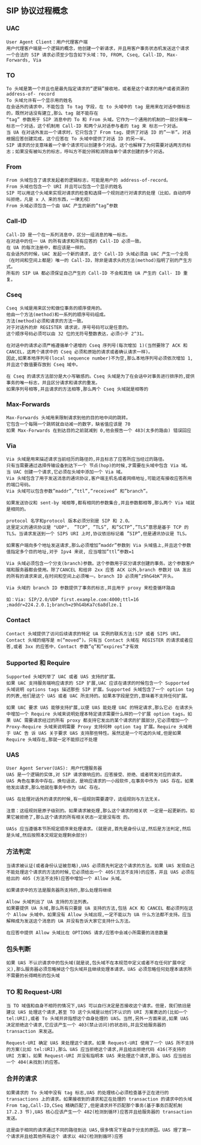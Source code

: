 ## SIP 协议过程概念

### UAC

	User Agent Client：用户代理客户端
	用户代理客户端是一个逻辑的概念，他创建一个新请求，并且用客户事务状态机发送这个请求
	一个合法的 SIP 请求必须至少包含如下头域：TO, FROM, Cseq, Call-ID, Max- Forwards, Via
	
### TO

	To 头域是第一个并且也是最先指定请求的“逻辑”接收地，或者是这个请求的用户或者资源的 address-of- record 
	To 头域允许有一个显示用的姓名
	在会话外的请求中，不能包含 To tag 字段，在 to 头域中的 tag 是用来在对话中做标志的，既然对话没有建立,那么 tag 就不能存在
	“tag” 参数用于 SIP 消息中的 To 和 From 头域。它作为一个通用的机制的一部分来唯一标志一个对话，这个机制用 Call-ID 和两个从对话参与者的 tag 来 标志一个对话。
	当 UA 在对话外发出一个请求时，它只包含了 From tag，提供了对话 ID 的”一半”。对话根据应答创建完成，这个应答在 To 头域中提供了对话 ID 的另一半。
	SIP 请求的分支意味着一个单个请求可以创建多个对话。这个也解释了为何需要对话两方的标志；如果没有被叫方的标志，呼叫方不能分辨和消除由单个请求创建的多个对话。
	
### From

	From 头域包含了请求发起者的逻辑标志，可能是用户的 address-of-record。
	From 头域也包含一个 URI 并且可以包含一个显示的姓名
	SIP 可以用这个头域来实现对请求的检查和选择一个规则进行对请求的处理（比如，自动的呼叫拒绝，凡是 x 人 来的东西，一律无视）
	From 头域必须包含一个由 UAC 产生的新的”tag”参数
	
### Call-ID

	Call-ID 是一个在一系列消息中，区分一组消息的唯一标志。
	在对话中的任一 UA 的所有请求和所有应答的 Call-ID 必须一致。
	在 UA 的每次注册中，都应该是一样的。
	在会话外的时候，UAC 发起一个新的请求，这个 Call-ID 头域必须由 UAC 产生一个全局（在时间和空间上都是）唯一的 Call-ID，除非是请求头的方法(method)指明了别的产生方式。
	所有的 SIP UA 都必须保证自己产生的 Call-ID 不会和其他 UA 产生的 Call- ID 重复。
	
### Cseq

	Cseq 头域是用来区分和做位事务的顺序使用的。
	他由一个方法(method)和一系列的顺序号码组成。
	方法(method)必须和请求的方法一致。
	对于对话外的非 REGISTER 请求说，序号号码可以是任意的。
	这个顺序号码必须可以由 32 位的无符号整数表达，必须小于 2^31。
	
	在对话中的请求必须严格遵循单个递增的 Cseq 序列号(每次增加 1)(当然要除了 ACK 和 CANCEL，这两个请求中的 Cseq 必须和原始的请求或者确认请求一样)。
	因此,如果本地序列号(local sequence number)不为空,那么本地序列号必须依次增加 1,并且这个数值要存放到 Cseq 域中。
	
	在 Cseq 的请求方法部分是大小写敏感的。Cseq 头域是为了在会话中对事务进行排序的,提供事务的唯一标志，并且区分请求和请求的重发。
	如果序列号相等,并且请求的方法相等,那么两个 Cseq 头域就是相等的
	
### Max-Forwards

	Max-Forwards 头域用来限制请求到他的目的地中间的跳转。
	它包含一个每隔一个跳转就自动减一的数字，缺省值应该是 70
	如果 Max-Forwards 在到达目的之前就减到 0,他会报告一个 483(太多的路由) 错误回应 
	
### Via

	Via 头域是用来描述请求当前经历的路径的,并且标志了应答所应当经过的路径。
	只有当需要通过选择传输设备到达下一个 节点(hop)的时候,才需要在头域中包含 Via 域。
	当 UAC 创建一个请求,它必须在头域中添加一个 Via 域。
	Via 头域包含了用于发送消息的通讯协议,客户端主机名或者网络地址,可能还有接收应答所用的端口号码。
	Via 头域可以包含参数”maddr”,”ttl”,”received” 和”branch”。
	
	如果发送协议和 sent-by 域相等,都有相同的参数集合,并且参数都相等,那么两个 Via 域就是相同的。
	
	protocol 名字和protocol 版本必须分别是 SIP 和 2.0。
	这里定义的通讯协议是 "UDP"， ”TCP”, ”TLS”, 和”SCTP”,”TLS”意思是基于 TCP 的 TLS。当请求发送到一个 SIPS URI 上时,协议依旧标记着 ”SIP”,但是通讯协议是 TLS。
	
	如果客户端向多个地址发送请求,那么必须增加”maddr”参数到 Via 头域值上,并且这个参数值指定多个目的地址,对于 Ipv4 来说, 应当增加”ttl”参数=1
	
	Via 头域必须包含一个分支(branch)参数。这个参数用于区分请求创建的事务。这个参数客户端和服务器都会使用。除了CANCEL 和给非 2xx 应答 ACK 以外,branch 参数对 UA 发出的所有的请求来说,在时间和空间上必须唯一。branch ID 必须用”z9hG4bK”开头。

	Via 头域的 branch ID 参数提供了事务的标志,并且用于 proxy 来检查循环路由
	
	如：Via: SIP/2.0/UDP first.example.com:4000;ttl=16
	;maddr=224.2.0.1;branch=z9hG4bKa7c6a8dlze.1
	
### Contact

	Contact 头域提供了访问后续请求的特定 UA 实例的联系方法:SIP 或者 SIPS URI。
	Contact 头域的缩写是 m(“moved”)。只有当 Contact 头域在 REGISTER 的请求或者应答,或者 3xx 的应答中，Contact 参数”q”和”expires”才有效
	
### Supported 和 Require

	Supported 头域列举了 UAC 或者 UAS 支持的扩展。
	如果 UAC 支持服务端响应请求的 SIP 扩展,UAC 应该在请求的时候包含一个 Supported 头域说明 options tags 描述那些 SIP 扩展。Supported 头域包含了一个 option tag 的列表,他们是这个 UAS 或者 UAC 所支持的。如果本字段是空的,意味着不支持任何扩展。
	
	如果 UAC 要求 UAS 能够支持扩展,以便 UAS 能处理 UAC 的特定请求,那么它必 在请求头中增加一个 Require 头域来说明处理本特定请求需要什么样的一个扩展 option tags。如果 UAC 需要请求经过的所有 proxy 都支持它发出的某个请求的扩展部分,它必须增加一个 Proxy-Require 头域来说明需要 Proxy 支持何种 option tag 扩展。Require 头域用于 UAC 告 诉 UAS 关于要求 UAS 支持那些特性。虽然这是一个可选的头域,但是如果 Require 头域存在,那就一定不能掠过不处理
	
### UAS

	User Agent Server(UAS): 用户代理服务器
	UAS 是一个逻辑的实体,对 SIP 请求做响应的。应答接受、拒绝、或者转发对应的请求。
	UAS 角色在事务中存在。换句话说，是响应请求的一小段软件,在事务中作为 UAS 存在。如果他发出请求,那么他就在事务中作为 UAC 存在。

	UAS 在处理对话外的请求的时候,有一组规则需要遵守，这组规则与方法无关。 
	
	注意：这组规则是原子级别的。如果请求被处理,那么这个请求的相关状 一定是一起更新的。如果它被拒绝了,那么这个请求的所有相关状态一定是没有改 的。
	
	UASs 应当遵循本节所规定顺序来处理请求。(就是说,首先是身份认证,然后是方法判定,然后是头域,然后按照本文规定处理剩余部分)
	
### 方法判定

	当请求被认证(或者身份认证被忽略),UAS 必须首先判定这个请求的方法。如果 UAS 发现自己不能处理这个请求的方法的时候,它必须给出一个 405(方法不支持)的应答，并且 UAS 必须在给出的 405 (方法不支持)应答中增加一个 Allow 头域。
	
	如果请求中的方法是服务器所支持的,那么处理将继续
	
	Allow 头域列出了 UA 支持的方法列表。
	如果要提供 UA 头域,那么所有只要是 UA 支持的方法,包括 ACK 和 CANCEL 都必须列在这个 Allow 头域中。如果没有 Allow 头域出现,一定不能以为 UA 什么方法都不支持。应当解释成为发送这个消息的 UA 并没有告诉大家它支持什么方法。
	
	在应答中提供 Allow 头域比在 OPTIONS 请求/应答中会减小所需要的消息数量
	
### 包头判断

	如果 UAS 不认识请求中的包头域(就是说,包头域不在本规范中定义或者不在任何扩展中定义),那么服务器必须忽略掉这个包头域并且继续处理本请求。UAS 必须忽略任何处理本请求所不需要的长得畸形的包头域
	
### TO 和 Request-URI

	当 TO 域值和自身不相符的情况下,UAS 可以自行决定是否接收这个请求。但是，我们依旧是建议 UAS 处理这个请求,甚至 TO 这个头域是以他们不认识的 URI 方案表达的(比如一个 tel:URI),或者 To 头域并非指想这个自身处理的 UAS。当然,另外一方面来说,如果 UAS 决定拒绝这个请求,它应该产生一个 403(禁止访问)的状态码,并且交给服务器的 transaction 来发送。
	
	Request-URI 确定 UAS 来处理这个请求。如果 Request-URI 使用了一个 UAS 所不支持的方案(比如 tel:URI),那么 UAS 应当拒绝这个请求,并且给出拒绝代码 416(不支持的 URI 方案)。如果 Request-URI 并没有指明本 UAS 来处理这个请求,那么 UAS 应当给出一个 404(未找到)的应答。
	
### 合并的请求

	如果请求的 To 头域中没有 tag 标志,UAS 的处理核心必须检查基于正在进行的 transactions 上的请求。如果接收到的请求和正在处理的 transaction 的请求中的头域 From tag,Call-ID,CSeq 精确匹配了,但是请求并不匹配那个事务(基于事务匹配机制 17.2.3 节),UAS 核心应该产生一个 482(检测到循环)应答并且给服务器的 transaction 发送。

	这是由于相同的请求通过不同的路径到达 UAS,很多情况下是由于分支的原因。UAS 理了第一个请求并且给其他所有这个 请求以 482(检测到循环)应答

